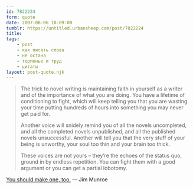 ```yaml
---
id: 7822224
form: quote
date: 2007-08-06 18:09:00
tumblr: https://untitled.urbansheep.com/post/7822224
title: 
tags:
    - post
    - как писать слова
    - не остана
    - терпенье и труд
    - цитаты
layout: post-quote.njk
---
```


<blockquote>
<p>The trick to novel writing is maintaining faith in yourself as a writer and of the importance of what you are doing. You have a lifetime of conditioning to fight, which will keep telling you that you are wasting your time putting hundreds of hours into something you may never get paid for.</p>

<p>Another voice will snidely remind you of all the novels uncompleted, and all the completed novels unpublished, and all the published novels unsuccessful. Another will tell you that the very stuff of your being is unworthy, your soul too thin and your brain too thick.</p>

<p>These voices are not yours &ndash; they&rsquo;re the echoes of the status quo, ground in by endless repetition. You can fight them with a good argument or you can get a partial lobotomy.</p>
</blockquote>

<a href="http://nomediakings.org/Writing.htm">You should make one, too.</a> — Jim Munroe
